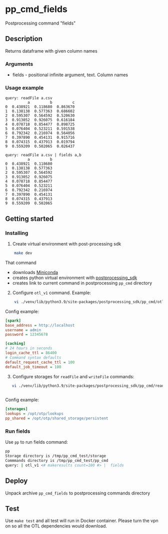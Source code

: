 # pp_cmd_fields
Postprocessing command "fields"
## Description
Returns dataframe with given column names

### Arguments
- fields - positional infinite argument, text. Column names 

### Usage example
```
query: readFile a.csv
          a         b         c
0  0.438921  0.118680  0.863670
1  0.138138  0.577363  0.686602
2  0.595307  0.564592  0.520630
3  0.913052  0.926075  0.616184
4  0.078718  0.854477  0.898725
5  0.076404  0.523211  0.591538
6  0.792342  0.216974  0.564056
7  0.397890  0.454131  0.915716
8  0.074315  0.437913  0.019794
9  0.559209  0.502065  0.026437
```
```
query: readFile a.csv | fields a,b
          a         b
0  0.438921  0.118680
1  0.138138  0.577363
2  0.595307  0.564592
3  0.913052  0.926075
4  0.078718  0.854477
5  0.076404  0.523211
6  0.792342  0.216974
7  0.397890  0.454131
8  0.074315  0.437913
9  0.559209  0.502065

```

## Getting started
### Installing
1. Create virtual environment with post-processing sdk 
```bash
    make dev
```
That command  
- downloads [Miniconda](https://docs.conda.io/en/latest/miniconda.html)
- creates python virtual environment with [postprocessing_sdk](https://github.com/ISGNeuroTeam/postprocessing_sdk)
- creates link to current command in postprocessing `pp_cmd` directory 

2. Configure `otl_v1` command. Example:  
```bash
    vi ./venv/lib/python3.9/site-packages/postprocessing_sdk/pp_cmd/otl_v1/config.ini
```
Config example:  
```ini
[spark]
base_address = http://localhost
username = admin
password = 12345678

[caching]
# 24 hours in seconds
login_cache_ttl = 86400
# Command syntax defaults
default_request_cache_ttl = 100
default_job_timeout = 100
```

3. Configure storages for `readFile` and `writeFile` commands:  
```bash
   vi ./venv/lib/python3.9/site-packages/postprocessing_sdk/pp_cmd/readFile/config.ini
   
```
Config example:  
```ini
[storages]
lookups = /opt/otp/lookups
pp_shared = /opt/otp/shared_storage/persistent
```

### Run fields
Use `pp` to run fields command:  
```bash
pp
Storage directory is /tmp/pp_cmd_test/storage
Commmands directory is /tmp/pp_cmd_test/pp_cmd
query: | otl_v1 <# makeresults count=100 #> |  fields 
```
## Deploy
Unpack archive `pp_cmd_fields` to postprocessing commands directory

## Test
Use `make test` and all test will run in Docker container. Please turn the vpn on so all the OTL dependencies would download.